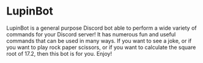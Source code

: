 # LupinBot

LupinBot is a general purpose Discord bot able to perform a wide variety of commands for your Discord server! It has numerous fun and useful commands that can be used in many ways. If you want to see a joke, or if you want to play rock paper scissors, or if you want to calculate the square root of 17.2, then this bot is for you. Enjoy!
